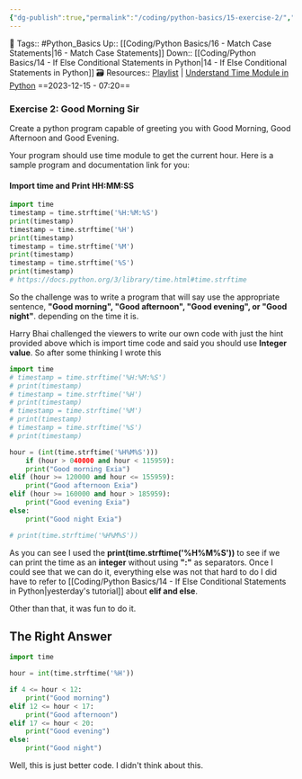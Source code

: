 ```yaml
---
{"dg-publish":true,"permalink":"/coding/python-basics/15-exercise-2/","dgPassFrontmatter":true,"noteIcon":"3","created":"2023-12-15T07:20:14.633+05:30","updated":"2023-12-23T13:37:24.658+05:30"}
---
```


🧶 Tags:: #Python_Basics 
Up:: [[Coding/Python Basics/16 - Match Case Statements\|16 - Match Case Statements]]
Down:: [[Coding/Python Basics/14 - If Else Conditional Statements in Python\|14 - If Else Conditional Statements in Python]]
🗃 Resources:: [Playlist](https://www.youtube.com/playlist?list=PLu0W_9lII9agwh1XjRt242xIpHhPT2llg) | [Understand Time Module in Python](https://realpython.com/python-time-module/)
==2023-12-15 - 07:20==
### Exercise 2: Good Morning Sir
Create a python program capable of greeting you with Good Morning, Good Afternoon and Good Evening.

Your program should use time module to get the current hour. Here is a sample program and documentation link for you:


#### Import time and Print HH:MM:SS
```python
import time
timestamp = time.strftime('%H:%M:%S')
print(timestamp)
timestamp = time.strftime('%H')
print(timestamp)
timestamp = time.strftime('%M')
print(timestamp)
timestamp = time.strftime('%S')
print(timestamp)
# https://docs.python.org/3/library/time.html#time.strftime
```

So the challenge was to write a program that will say use the appropriate sentence, **"Good morning", "Good afternoon", "Good evening", or "Good night"**. depending on the time it is.

Harry Bhai challenged the viewers to write our own code with just the hint provided above which is import time code and said you should use **Integer value**. So after some thinking I wrote this

```python
import time
# timestamp = time.strftime('%H:%M:%S')
# print(timestamp)
# timestamp = time.strftime('%H')
# print(timestamp)
# timestamp = time.strftime('%M')
# print(timestamp)
# timestamp = time.strftime('%S')
# print(timestamp)

hour = (int(time.strftime('%H%M%S')))
	if (hour > 040000 and hour < 115959):
	print("Good morning Exia")
elif (hour >= 120000 and hour <= 155959):
	print("Good afternoon Exia")
elif (hour >= 160000 and hour > 185959):
	print("Good evening Exia")
else:
	print("Good night Exia")

# print(time.strftime('%H%M%S'))
```

As you can see I used the **print(time.strftime('%H%M%S'))** to see if we can print the time as an **integer** without using **":"** as separators. Once I could see that we can do it, everything else was not that hard to do I did have to refer to [[Coding/Python Basics/14 - If Else Conditional Statements in Python\|yesterday's tutorial]] about **elif and else**.

Other than that, it was fun to do it.

## The Right Answer
```python
import time

hour = int(time.strftime('%H'))

if 4 <= hour < 12:
    print("Good morning")
elif 12 <= hour < 17:
    print("Good afternoon")
elif 17 <= hour < 20:
    print("Good evening")
else:
    print("Good night")

```

Well, this is just better code. I didn't think about this.